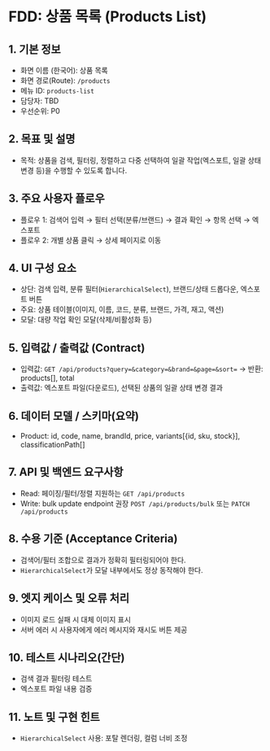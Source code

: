 # FDD: 상품 목록 (Products List)

## 1. 기본 정보
- 화면 이름 (한국어): 상품 목록
- 화면 경로(Route): `/products`
- 메뉴 ID: `products-list`
- 담당자: TBD
- 우선순위: P0

## 2. 목표 및 설명
- 목적: 상품을 검색, 필터링, 정렬하고 다중 선택하여 일괄 작업(엑스포트, 일괄 상태 변경 등)을 수행할 수 있도록 합니다.

## 3. 주요 사용자 플로우
- 플로우 1: 검색어 입력 → 필터 선택(분류/브랜드) → 결과 확인 → 항목 선택 → 엑스포트
- 플로우 2: 개별 상품 클릭 → 상세 페이지로 이동

## 4. UI 구성 요소
- 상단: 검색 입력, 분류 필터(`HierarchicalSelect`), 브랜드/상태 드롭다운, 엑스포트 버튼
- 주요: 상품 테이블(이미지, 이름, 코드, 분류, 브랜드, 가격, 재고, 액션)
- 모달: 대량 작업 확인 모달(삭제/비활성화 등)

## 5. 입력값 / 출력값 (Contract)
- 입력값: `GET /api/products?query=&category=&brand=&page=&sort=` → 반환: products[], total
- 출력값: 엑스포트 파일(다운로드), 선택된 상품의 일괄 상태 변경 결과

## 6. 데이터 모델 / 스키마(요약)
- Product: id, code, name, brandId, price, variants[{id, sku, stock}], classificationPath[]

## 7. API 및 백엔드 요구사항
- Read: 페이징/필터/정렬 지원하는 `GET /api/products`
- Write: bulk update endpoint 권장 `POST /api/products/bulk` 또는 `PATCH /api/products`

## 8. 수용 기준 (Acceptance Criteria)
- 검색어/필터 조합으로 결과가 정확히 필터링되어야 한다.
- `HierarchicalSelect`가 모달 내부에서도 정상 동작해야 한다.

## 9. 엣지 케이스 및 오류 처리
- 이미지 로드 실패 시 대체 이미지 표시
- 서버 에러 시 사용자에게 에러 메시지와 재시도 버튼 제공

## 10. 테스트 시나리오(간단)
- 검색 결과 필터링 테스트
- 엑스포트 파일 내용 검증

## 11. 노트 및 구현 힌트
- `HierarchicalSelect` 사용: 포탈 렌더링, 컬럼 너비 조정
